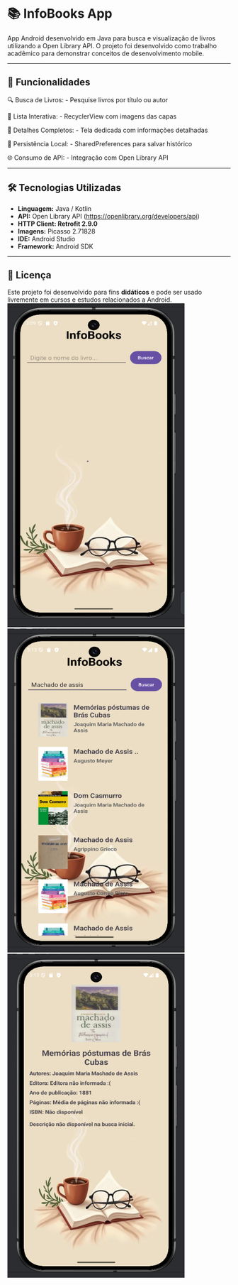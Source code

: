 # 📚 InfoBooks App

App Android desenvolvido em Java para busca e visualização de livros utilizando a Open Library API. O projeto foi desenvolvido como trabalho acadêmico para demonstrar conceitos de desenvolvimento mobile.

---

## 🎯 Funcionalidades

🔍 Busca de Livros:
    - Pesquise livros por título ou autor
    
📱 Lista Interativa:
    - RecyclerView com imagens das capas
    
📖 Detalhes Completos: 
    - Tela dedicada com informações detalhadas
    
💾 Persistência Local: 
    - SharedPreferences para salvar histórico
    
🌐 Consumo de API: 
    - Integração com Open Library API
    
---

## 🛠️ Tecnologias Utilizadas

- **Linguagem:** Java / Kotlin
- **API:** Open Library API (https://openlibrary.org/developers/api)
- **HTTP Client: Retrofit 2.9.0**
- **Imagens:** Picasso 2.71828
- **IDE:** Android Studio  
- **Framework:** Android SDK

---

## 📝 Licença

Este projeto foi desenvolvido para fins **didáticos** e pode ser usado livremente em cursos e estudos relacionados a Android.
<img width="400" height="730" alt="image" src="https://github.com/alevenancioq7/InfoBooks/blob/master/tela1.png" />
<img width="400" height="730" alt="image" src="https://github.com/alevenancioq7/InfoBooks/blob/master/tela2.png" />
<img width="400" height="730" alt="image" src="https://github.com/alevenancioq7/InfoBooks/blob/master/tela3.png" />
